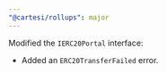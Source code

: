 ```yaml
---
"@cartesi/rollups": major
---
```


Modified the `IERC20Portal` interface:

-   Added an `ERC20TransferFailed` error.
